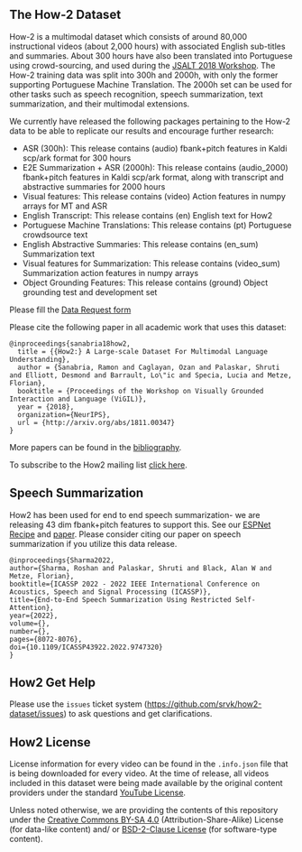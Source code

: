 ## The How-2 Dataset 

How-2 is a multimodal dataset which consists of around 80,000 instructional videos (about 2,000 hours) with associated English sub-titles and summaries. About 300 hours have also been translated into Portuguese using crowd-sourcing, and used during the [JSALT 2018 Workshop](https://www.clsp.jhu.edu/workshops/18-workshop/grounded-sequence-sequence-transduction). The How-2 training data was split into 300h and 2000h, with only the former supporting Portuguese Machine Translation. The 2000h set can be used for other tasks such as speech recognition, speech summarization, text summarization, and their multimodal extensions. 

We currently have released the following packages pertaining to the How-2 data to be able to replicate our results and encourage further research:

- ASR (300h): This release contains (audio) fbank+pitch features in Kaldi scp/ark format for 300 hours
- E2E Summarization + ASR (2000h): This release contains (audio_2000) fbank+pitch features in Kaldi scp/ark format, along with transcript and abstractive summaries for 2000 hours
- Visual features: This release contains (video) Action features in numpy arrays for MT and ASR
- English Transcript: This release contains (en) English text for How2
- Portuguese Machine Translations: This release contains (pt) Portuguese crowdsource text
- English Abstractive Summaries: This release contains (en_sum) Summarization text
- Visual features for Summarization: This release contains (video_sum) Summarization action features in numpy arrays
- Object Grounding Features: This release contains (ground) Object grounding test and development set

Please fill the [Data Request form](https://docs.google.com/forms/d/e/1FAIpQLSfW2i8UnjuoH2KKSU0BvcKRbhnk_vL3HcNlM0QLsJGb_UEDVQ/viewform?usp=pp_url)


Please cite the following paper in all academic work that uses this dataset:
```
@inproceedings{sanabria18how2,
  title = {{How2:} A Large-scale Dataset For Multimodal Language Understanding},
  author = {Sanabria, Ramon and Caglayan, Ozan and Palaskar, Shruti and Elliott, Desmond and Barrault, Lo\"ic and Specia, Lucia and Metze, Florian},
  booktitle = {Proceedings of the Workshop on Visually Grounded Interaction and Language (ViGIL)},
  year = {2018},
  organization={NeurIPS},
  url = {http://arxiv.org/abs/1811.00347}
}
```

More papers can be found in the [bibliography](Bibliography.md).

To subscribe to the How2 mailing list [click here](https://lists.andrew.cmu.edu/mailman/listinfo/how-to).



## Speech Summarization

How2 has been used for end to end speech summarization- we are releasing 43 dim fbank+pitch features to support this. See our [ESPNet Recipe](https://github.com/espnet/espnet/tree/master/egs2/how2_2000h/sum1) and [paper](https://ieeexplore.ieee.org/document/9747320). Please consider citing our paper on speech summarization if you utilize this data release.

```
@inproceedings{Sharma2022, 
author={Sharma, Roshan and Palaskar, Shruti and Black, Alan W and Metze, Florian},
booktitle={ICASSP 2022 - 2022 IEEE International Conference on Acoustics, Speech and Signal Processing (ICASSP)},
title={End-to-End Speech Summarization Using Restricted Self-Attention},
year={2022}, 
volume={},
number={},
pages={8072-8076},
doi={10.1109/ICASSP43922.2022.9747320}
}
```


## How2 Get Help
Please use the `issues` ticket system (https://github.com/srvk/how2-dataset/issues) to ask questions and get clarifications. 

## How2 License
License information for every video can be found in the `.info.json` file that is being downloaded for every video.
At the time of release, all videos included in this dataset were being made available by the original content providers under the standard [YouTube License](https://www.youtube.com/static?template=terms).

Unless noted otherwise, we are providing the contents of this repository under the [Creative Commons BY-SA 4.0](https://creativecommons.org/licenses/by-sa/4.0/) (Attribution-Share-Alike) License (for data-like content) and/ or [BSD-2-Clause License](https://opensource.org/licenses/BSD-2-Clause) (for software-type content).
